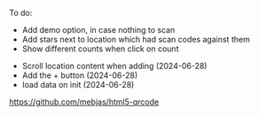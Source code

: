 
To do:
- Add demo option, in case nothing to scan
- Add stars next to location which had scan codes against them
- Show different counts when click on count
+ Scroll location content when adding (2024-06-28)
+ Add the + button (2024-06-28)
+ load data on init (2024-06-28)

https://github.com/mebjas/html5-qrcode
